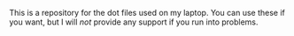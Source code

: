 This is a repository for the dot files used on my laptop. You can use these if you want, but I will *not* provide any support if you run into problems.
